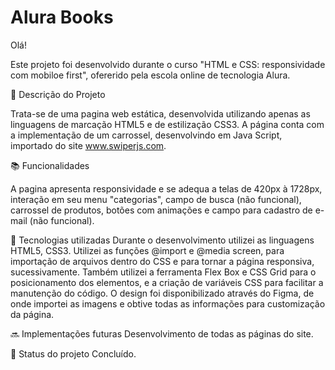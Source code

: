 # Alura Books

Olá!

Este projeto foi desenvolvido durante o curso "HTML e CSS: responsividade com mobiloe first", ofererido pela escola online de tecnologia Alura. 


📝 Descrição do Projeto

Trata-se de uma pagina web estática, desenvolvida utilizando apenas as linguagens de marcação HTML5 e de estilização CSS3. 
A página conta com a implementação de um carrossel, desenvolvindo em Java Script, importado do site www.swiperjs.com. 


📚 Funcionalidades

A pagina apresenta responsividade e se adequa a telas de 420px à 1728px, interação em seu menu "categorias", campo de busca (não funcional), carrossel de produtos, botões com animações e campo para cadastro de e-mail (não funcional). 

🔧 Tecnologias utilizadas
Durante o desenvolvimento utilizei as linguagens HTML5, CSS3.
Utilizei as funções @import e @media screen, para importação de arquivos dentro do CSS e para tornar a página responsiva, sucessivamente. Também utilizei a ferramenta Flex Box e CSS Grid para o posicionamento dos elementos, e a criação de variáveis CSS para facilitar a manutenção do código.
O design foi disponibilizado através do Figma, de onde importei as imagens e obtive todas as informações para customização da página.
 

🔜 Implementações futuras
Desenvolvimento de todas as páginas do site.

🎯 Status do projeto
Concluído.
